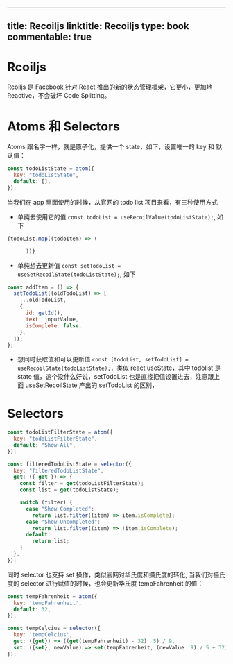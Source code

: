 
---
title: Recoiljs
linktitle: Recoiljs
type: book
commentable: true
---

# Rcoiljs

Rcoiljs 是 Facebook 针对 React 推出的新的状态管理框架，它更小，更加地 Reactive，不会破坏 Code Splitting。

# Atoms 和 Selectors

Atoms 跟名字一样，就是原子化，提供一个 state，如下，设置唯一的 key 和 默认值：

```js
const todoListState = atom({
  key: "todoListState",
  default: [],
});
```

当我们在 app 里面使用的时候，从官网的 todo list 项目来看，有三种使用方式

- 单纯去使用它的值 `const todoList = useRecoilValue(todoListState);`, 如下

```js
{todoList.map((todoItem) => (

      ))}
```

- 单纯想去更新值 `const setTodoList = useSetRecoilState(todoListState);`, 如下

```js
const addItem = () => {
  setTodoList((oldTodoList) => [
    ...oldTodoList,
    {
      id: getId(),
      text: inputValue,
      isComplete: false,
    },
  ]);
};
```

- 想同时获取值和可以更新值 `const [todoList, setTodoList] = useRecoilState(todoListState);`，类似 react useState，其中 todolist 是 state 值，这个没什么好说，setTodoList 也是直接把值设置进去，注意跟上面 useSetRecoilState 产出的 setTodoList 的区别，

# Selectors

```js
const todoListFilterState = atom({
  key: "todoListFilterState",
  default: "Show All",
});

const filteredTodoListState = selector({
  key: "filteredTodoListState",
  get: ({ get }) => {
    const filter = get(todoListFilterState);
    const list = get(todoListState);

    switch (filter) {
      case "Show Completed":
        return list.filter((item) => item.isComplete);
      case "Show Uncompleted":
        return list.filter((item) => !item.isComplete);
      default:
        return list;
    }
  },
});
```

同时 selector 也支持 set 操作，类似官网对华氏度和摄氏度的转化, 当我们对摄氏度的 selector 进行赋值的时候，也会更新华氏度 tempFahrenheit 的值：

```js
const tempFahrenheit = atom({
  key: 'tempFahrenheit',
  default: 32,
});

const tempCelcius = selector({
  key: 'tempCelcius',
  get: ({get}) => ((get(tempFahrenheit) - 32)  5) / 9,
  set: ({set}, newValue) => set(tempFahrenheit, (newValue  9) / 5 + 32),
});
```

    